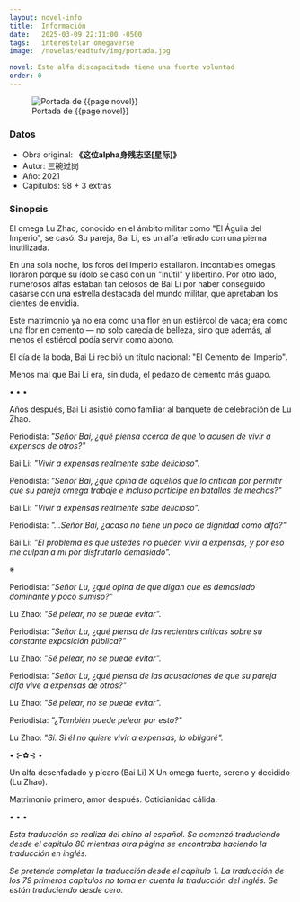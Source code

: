 ```yaml
---
layout: novel-info
title:  Información
date:   2025-03-09 22:11:00 -0500
tags:   interestelar omegaverse
image:  /novelas/eadtufv/img/portada.jpg

novel: Este alfa discapacitado tiene una fuerte voluntad
order: 0
---
```


<figure>
<!-- <img src="/novelas/eadtufv/img/portada.jpg" alt="Portada de {{page.novel}}"> -->
<img src="{{ site.baseurl }}{{page.image}}" alt="Portada de {{page.novel}}">
<figcaption>Portada de {{page.novel}}</figcaption>
</figure>

### Datos

- Obra original: **《这位alpha身残志坚[星际]》**
- Autor: 三碗过岗
- Año: 2021
- Capítulos: 98 + 3 extras

### Sinopsis

El omega Lu Zhao, conocido en el ámbito militar como "El Águila del Imperio", se casó. Su pareja, Bai Li, es un alfa retirado con una pierna inutilizada.

En una sola noche, los foros del Imperio estallaron. Incontables omegas lloraron porque su ídolo se casó con un "inútil" y libertino. Por otro lado, numerosos alfas estaban tan celosos de Bai Li por haber conseguido casarse con una estrella destacada del mundo militar, que apretaban los dientes de envidia.

Este matrimonio ya no era como una flor en un estiércol de vaca; era como una flor en cemento — no solo carecía de belleza, sino que además, al menos el estiércol podía servir como abono.

El día de la boda, Bai Li recibió un título nacional: "El Cemento del Imperio".

Menos mal que Bai Li era, sin duda, el pedazo de cemento más guapo.

• • •

Años después, Bai Li asistió como familiar al banquete de celebración de Lu Zhao.

Periodista: _"Señor Bai, ¿qué piensa acerca de que lo acusen de vivir a expensas de otros?"_

Bai Li: _"Vivir a expensas realmente sabe delicioso"._

Periodista: _"Señor Bai, ¿qué opina de aquellos que lo critican por permitir que su pareja omega trabaje e incluso participe en batallas de mechas?"_

Bai Li: _"Vivir a expensas realmente sabe delicioso"._

Periodista: _"...Señor Bai, ¿acaso no tiene un poco de dignidad como alfa?"_

Bai Li: _"El problema es que ustedes no pueden vivir a expensas, y por eso me culpan a mí por disfrutarlo demasiado"._

※

Periodista: _"Señor Lu, ¿qué opina de que digan que es demasiado dominante y poco sumiso?"_

Lu Zhao: _"Sé pelear, no se puede evitar"._

Periodista: _"Señor Lu, ¿qué piensa de las recientes críticas sobre su constante exposición pública?"_

Lu Zhao: _"Sé pelear, no se puede evitar"._

Periodista: _"Señor Lu, ¿qué piensa de las acusaciones de que su pareja alfa vive a expensas de otros?"_

Lu Zhao: _"Sé pelear, no se puede evitar"._

Periodista: _"¿También puede pelear por esto?"_

Lu Zhao: _"Sí. Si él no quiere vivir a expensas, lo obligaré"._

• ⊱✿⊰ •

Un alfa desenfadado y pícaro (Bai Li) X Un omega fuerte, sereno y decidido (Lu Zhao).

Matrimonio primero, amor después. Cotidianidad cálida.

• • •

_Esta traducción se realiza del chino al español. Se comenzó traduciendo desde el capitulo 80 mientras otra página se encontraba haciendo la traducción en inglés._

_Se pretende completar la traducción desde el capitulo 1. La traducción de los 79 primeros capítulos no toma en cuenta la traducción del inglés. Se están traduciendo desde cero._